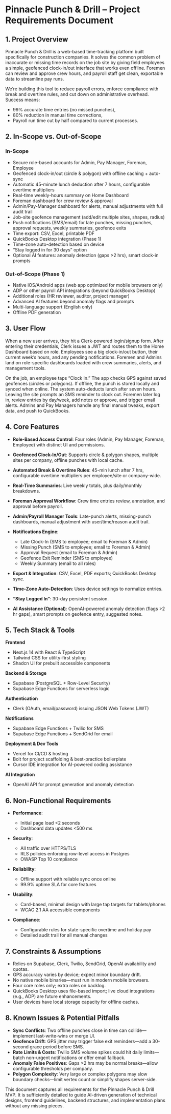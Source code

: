 # Pinnacle Punch & Drill – Project Requirements Document

## 1. Project Overview

Pinnacle Punch & Drill is a web-based time-tracking platform built specifically for construction companies. It solves the common problem of inaccurate or missing time records on the job site by giving field employees a simple, geofenced clock-in/out interface that works even offline. Foremen can review and approve crew hours, and payroll staff get clean, exportable data to streamline pay runs.

We’re building this tool to reduce payroll errors, enforce compliance with break and overtime rules, and cut down on administrative overhead. Success means:

*   99% accurate time entries (no missed punches),
*   80% reduction in manual time corrections,
*   Payroll run time cut by half compared to current processes.

## 2. In-Scope vs. Out-of-Scope

### In-Scope

*   Secure role-based accounts for Admin, Pay Manager, Foreman, Employee
*   Geofenced clock-in/out (circle & polygon) with offline caching + auto-sync
*   Automatic 45-minute lunch deduction after 7 hours, configurable overtime multipliers
*   Real-time weekly-hours summary on Home Dashboard
*   Foreman dashboard for crew review & approval
*   Admin/Pay-Manager dashboard for alerts, manual adjustments with full audit trail
*   Job-site geofence management (add/edit multiple sites, shapes, radius)
*   Push notifications (SMS/email) for late punches, missing punches, approval requests, weekly summaries, geofence exits
*   Time export: CSV, Excel, printable PDF
*   QuickBooks Desktop integration (Phase 1)
*   Time-zone auto-detection based on device
*   “Stay logged in for 30 days” option
*   Optional AI features: anomaly detection (gaps >2 hrs), smart clock-in prompts

### Out-of-Scope (Phase 1)

*   Native iOS/Android apps (web app optimized for mobile browsers only)
*   ADP or other payroll API integrations (beyond QuickBooks Desktop)
*   Additional roles (HR reviewer, auditor, project manager)
*   Advanced AI features beyond anomaly flags and prompts
*   Multi-language support (English only)
*   Offline PDF generation

## 3. User Flow

When a new user arrives, they hit a Clerk-powered login/signup form. After entering their credentials, Clerk issues a JWT and routes them to the Home Dashboard based on role. Employees see a big clock-in/out button, their current week’s hours, and any pending notifications. Foremen and Admins land on role-specific dashboards loaded with crew summaries, alerts, and management tools.

On the job, an employee taps “Clock In.” The app checks GPS against saved geofences (circles or polygons). If offline, the punch is stored locally and synced when online. The system auto-deducts lunch after seven hours. Leaving the site prompts an SMS reminder to clock out. Foremen later log in, review entries by day/week, add notes or approve, and trigger email alerts. Admins and Pay Managers handle any final manual tweaks, export data, and push to QuickBooks.

## 4. Core Features

*   **Role-Based Access Control**: Four roles (Admin, Pay Manager, Foreman, Employee) with distinct UI and permissions.

*   **Geofenced Clock-In/Out**: Supports circle & polygon shapes, multiple sites per company, offline punches with local cache.

*   **Automated Break & Overtime Rules**: 45-min lunch after 7 hrs, configurable overtime multipliers per employee/site or company-wide.

*   **Real-Time Summaries**: Live weekly totals, plus daily/monthly breakdowns.

*   **Foreman Approval Workflow**: Crew time entries review, annotation, and approval before payroll.

*   **Admin/Payroll Manager Tools**: Late-punch alerts, missing-punch dashboards, manual adjustment with user/time/reason audit trail.

*   **Notifications Engine**:

    *   Late Clock-In (SMS to employee; email to Foreman & Admin)
    *   Missing Punch (SMS to employee; email to Foreman & Admin)
    *   Approval Request (email to Foreman & Admin)
    *   Geofence Exit Reminder (SMS to employee)
    *   Weekly Summary (email to all roles)

*   **Export & Integration**: CSV, Excel, PDF exports; QuickBooks Desktop sync.

*   **Time-Zone Auto-Detection**: Uses device settings to normalize entries.

*   **“Stay Logged In”**: 30-day persistent session.

*   **AI Assistance (Optional)**: OpenAI-powered anomaly detection (flags >2 hr gaps), smart prompts on geofence entry, suggested notes.

## 5. Tech Stack & Tools

**Frontend**

*   Next.js 14 with React & TypeScript
*   Tailwind CSS for utility-first styling
*   Shadcn UI for prebuilt accessible components

**Backend & Storage**

*   Supabase (PostgreSQL + Row-Level Security)
*   Supabase Edge Functions for serverless logic

**Authentication**

*   Clerk (OAuth, email/password) issuing JSON Web Tokens (JWT)

**Notifications**

*   Supabase Edge Functions + Twilio for SMS
*   Supabase Edge Functions + SendGrid for email

**Deployment & Dev Tools**

*   Vercel for CI/CD & hosting
*   Bolt for project scaffolding & best-practice boilerplate
*   Cursor IDE integration for AI-powered coding assistance

**AI Integration**

*   OpenAI API for prompt generation and anomaly detection

## 6. Non-Functional Requirements

*   **Performance**:

    *   Initial page load <2 seconds
    *   Dashboard data updates <500 ms

*   **Security**:

    *   All traffic over HTTPS/TLS
    *   RLS policies enforcing row-level access in Postgres
    *   OWASP Top 10 compliance

*   **Reliability**:

    *   Offline support with reliable sync once online
    *   99.9% uptime SLA for core features

*   **Usability**:

    *   Card-based, minimal design with large tap targets for tablets/phones
    *   WCAG 2.1 AA accessible components

*   **Compliance**:

    *   Configurable rules for state-specific overtime and holiday pay
    *   Detailed audit trail for all manual changes

## 7. Constraints & Assumptions

*   Relies on Supabase, Clerk, Twilio, SendGrid, OpenAI availability and quotas.
*   GPS accuracy varies by device; expect minor boundary drift.
*   No native mobile binaries—must run in modern mobile browsers.
*   Four core roles only; extra roles on backlog.
*   QuickBooks Desktop uses file-based import; live cloud integrations (e.g., ADP) are future enhancements.
*   User devices have local storage capacity for offline caches.

## 8. Known Issues & Potential Pitfalls

*   **Sync Conflicts**: Two offline punches close in time can collide—implement last-write-wins or merge UI.
*   **Geofence Drift**: GPS jitter may trigger false exit reminders—add a 30-second grace period before SMS.
*   **Rate Limits & Costs**: Twilio SMS volume spikes could hit daily limits—batch non-urgent notifications or offer email fallback.
*   **Anomaly False Positives**: Gaps >2 hrs may be normal breaks—allow configurable thresholds per company.
*   **Polygon Complexity**: Very large or complex polygons may slow boundary checks—limit vertex count or simplify shapes server-side.

This document captures all requirements for the Pinnacle Punch & Drill MVP. It is sufficiently detailed to guide AI-driven generation of technical designs, frontend guidelines, backend structures, and implementation plans without any missing pieces.
